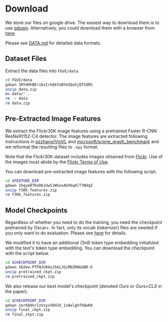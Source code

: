 # Download
We store our files on google drive. The easiest way to download them is to use [gdown](https://pypi.org/project/gdown/). Alternatively, you could download them with a browser from [here](https://drive.google.com/drive/folders/1gqRTqgidopOoexE9wQ7mKbXyk9Gf6rgO?usp=share_link).

Please see [DATA.md](DATA.md) for detailed data formats.

## Dataset Files
Extract the data files into `FGVE/data`.

```bash
cd FGVE/data
gdown 1MYdHhBEribsIrkQkYoBYeSQa5jQTSdRS
unzip data.zip
mv data/* .
rm -r data
rm data.zip
```

## Pre-Extracted Image Features
We extract the Flickr30K image features using a pretrained Faster R-CNN ResNeXt152-C4 detector. The image features are extracted following instructions in [pzzhang/VinVL](https://github.com/pzzhang/VinVL) and [microsoft/scene\_graph\_benchmark](https://github.com/microsoft/scene_graph_benchmark) and we reformat the resulting files to `.npy` format.

Note that the Flickr30K dataset includes images obtained from [Flickr](https://www.flickr.com/). Use of the images must abide by the [Flickr Terms of Use](http://www.flickr.com/help/terms/). 

You can download pre-extracted image features with the following script.

```bash
cd $FEATURE_DIR
gdown 1hqyeBTKeDbjUwSJWSoxAUV6q4lT7WdqZ
unzip f30k_features.zip
rm f30k_features.zip
```

## Model Checkpoints
Regardless of whether you need to do the training, you need the checkpoint pretrained by Oscar+. In fact, only its vocab (tokenizer) files are needed if you only want to do evaluation. Please see [here](https://github.com/SkrighYZ/FGVE/blob/65ef32b16b00dfb1ac89d88064a938f992625ca7/oscar/run_ve_amr.py#L1052) for details.

We modified it to have an additional (3rd) token type embedding initialized with the text's token type embedding. You can download the checkpoint with the script below.

```bash
cd $CHECKPOINT_DIR
gdown 1Edxw-PTFNJU9koJ5AiJGiMDZRNGGBR-O
unzip pretrained_ckpt.zip
rm pretrained_ckpt.zip
```

We also release our best model's checkpoint (denoted *Ours* or *Ours+CLS* in the paper).

```bash
cd $CHECKPOINT_DIR
gdown 1er6A9kr1zVzyxV6HJU_1zAelghfkQwK0
unzip final_ckpt.zip
rm final_ckpt.zip
```
